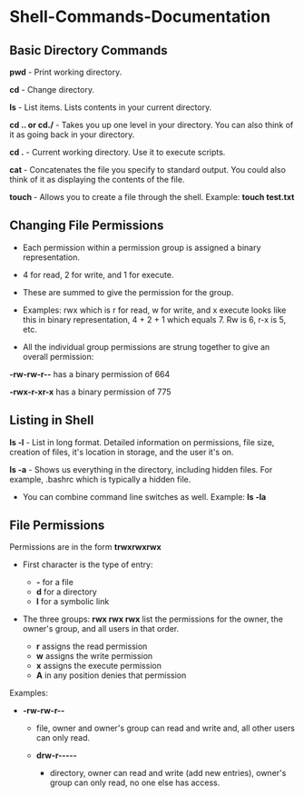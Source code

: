 # Shell-Commands-Documentation

## Basic Directory Commands

**pwd** - Print working directory.

**cd** - Change directory.

**ls** - List items. Lists contents in your current directory.

**cd .. or cd./** - Takes you up one level in your directory. You can also think of it as going back in your directory.

**cd .** - Current working directory. Use it to execute scripts.

**cat <filename>** - Concatenates the file you specify to standard output. You could also think of it as displaying the contents of the file.

**touch <filename>** - Allows you to create a file through the shell. Example: **touch test.txt**

## Changing File Permissions

* Each permission within a permission group is assigned a binary representation.

* 4 for read, 2 for write, and 1 for execute.

* These are summed to give the permission for the group.

* Examples: rwx which is r for read, w for write, and x execute looks like this in binary representation, 4 + 2 + 1 which equals 7. Rw is 6, r-x is 5, etc.

* All the individual group permissions are strung together to give an overall permission:

**-rw-rw-r--** has a binary permission of 664

**-rwx-r-xr-x** has a binary permission of 775

## Listing in Shell

**ls -l** - List in long format. Detailed information on permissions, file size, creation of files, it's location in storage, and the user it's on.

**ls -a** - Shows us everything in the directory, including hidden files. For example, .bashrc which is typically a hidden file.

* You can combine command line switches as well. Example: **ls -la**

## File Permissions

Permissions are in the form **trwxrwxrwx**

* First character is the type of entry:
  * **-** for a file
  * **d** for a directory
  * **l** for a symbolic link

* The three groups: **rwx rwx rwx** list the permissions for the owner, the owner's group, and all users in that order.
  * **r** assigns the read permission
  * **w** assigns the write permission
  * **x** assigns the execute permission
  * **A** in any position denies that permission

Examples:

* **-rw-rw-r--**

  * file, owner and owner's group can read and write and, all other users can only read.   

  * **drw-r-----**

    * directory, owner can read and write (add new entries), owner's group can only read, no one else has access.
